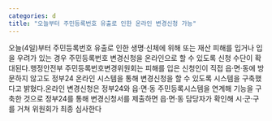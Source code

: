 ```yaml
---
categories: d
title: "오늘부터 주민등록번호 유출로 인한 온라인 변경신청 가능"
---
```

오늘(4일)부터 주민등록번호 유출로 인한 생명·신체에 위해 또는 재산 피해를 입거나 입을 우려가 있는 경우 주민등록번호 변경신청을 온라인으로 할 수 있도록 신청 수단이 확대된다.행정안전부 주민등록번호변경위원회는 피해를 입은 신청인이 직접 읍·면·동에 방문하지 않고도 정부24 온라인 시스템을 통해 변경신청을 할 수 있도록 시스템을 구축했다고 밝혔다.온라인 변경신청은 정부24와 읍·면·동 주민등록시스템을 연계해 기능을 구축한 것으로 정부24를 통해 변경신청서를 제출하면 읍·면·동 담당자가 확인해 시·군·구를 거쳐 위원회가 최종 심사한다